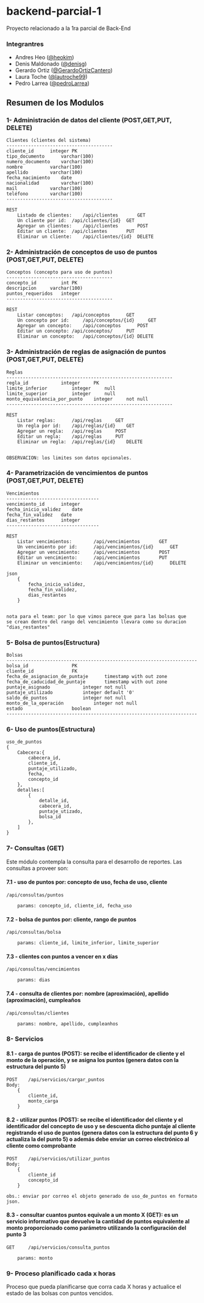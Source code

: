 # backend-parcial-1
Proyecto relacionado a la 1ra parcial de Back-End
### Integrantres
- Andres Heo ([@heokim](https://github.com/heokim))
- Denis Maldonado ([@denisg](https://github.com/denisg))
- Gerardo Ortiz ([@GerardoOrtizCantero](https://github.com/GerardoOrtizCantero))
- Laura Toche ([@lautroche99](https://github.com/lautroche99))
- Pedro Larrea ([@pedroLarrea](https://github.com/pedroLarrea))

## Resumen de los Modulos

### 1- Administración de datos del cliente (POST,GET,PUT, DELETE)

	Clientes (clientes del sistema)
	---------------------------------------
	cliente_id		integer PK
	tipo_documento		varchar(100)
	numero_documento	varchar(100)
	nombre			varchar(100)
	apellido		varchar(100)
	fecha_nacimiento	date
	nacionalidad		varchar(100)
	mail			varchar(100)
	teléfono		varchar(100)
	---------------------------------------

	REST
		Listado de clientes: 	/api/clientes		GET
		Un cliente por id:	/api/clientes/{id}	GET
		Agregar	un clientes:	/api/clientes		POST
		Editar un cliente: 	/api/clientes		PUT
		Eliminar un cliente: 	/api/clientes/{id}	DELETE

### 2- Administración de conceptos de uso de puntos (POST,GET,PUT, DELETE)

	Conceptos (concepto para uso de puntos)
	---------------------------------------
	concepto_id 		int PK
	descripcion		varchar(100)
	puntos_requeridos 	integer
	---------------------------------------

	REST
		Listar conceptos: 	/api/conceptos		GET
		Un concepto por id: 	/api/conceptos/{id} 	GET
		Agregar un concepto: 	/api/conceptos		POST
		Editar un concepto:	/api/conceptos/		PUT
		Eliminar un concepto: 	/api/conceptos/{id}	DELETE

### 3- Administración de reglas de asignación de puntos (POST,GET,PUT, DELETE)

	Reglas
	-------------------------------------------------------------
	regla_id 			integer		PK
	limite_inferior			integer 	null
	limite_superior			integer		null
	monto_equivalencia_por_punto	integer		not null
	-------------------------------------------------------------

	REST
		Listar reglas: 		/api/reglas		GET
		Un regla por id: 	/api/reglas/{id} 	GET
		Agregar un regla: 	/api/reglas		POST
		Editar un regla:	/api/reglas	 	PUT
		Eliminar un regla: 	/api/reglas/{id}	DELETE


	OBSERVACION: los limites son datos opcionales.

### 4- Parametrización de vencimientos de puntos (POST,GET,PUT, DELETE)
	
	Vencimientos
	----------------------------------
	vencimiento_id		integer
	fecha_inicio_validez	date
	fecha_fin_validez	date
	dias_restantes		integer
	----------------------------------

	REST
		Listar vencimientos: 		/api/vencimientos		GET
		Un vencimiento por id: 		/api/vencimientos/{id}	 	GET
		Agregar un vencimiento: 	/api/vencimientos		POST
		Editar un vencimiento:		/api/vencimientos		PUT
		Eliminar un vencimiento: 	/api/vencimientos/{id}		DELETE

	json
		{
			fecha_inicio_validez,
			fecha_fin_validez,
			dias_restantes
		}


	nota para el team: por lo que vimos parece que para las bolsas que 
	se crean dentro del rango del vencimiento llevara como su duracion 
	"dias_restantes"

### 5- Bolsa de puntos(Estructura)

	Bolsas
	----------------------------------------------------------------------
	bolsa_id				PK
	cliente_id				FK
	fecha_de_asignacion_de_puntaje		timestamp with out zone
	fecha_de_caducidad_de_puntaje		timestamp with out zone
	puntaje_asignado			integer not null
	puntaje_utilizado			integer default '0'
	saldo_de_puntos				integer not null
	monto_de_la_operación			integer	not null
	estado					boolean
	----------------------------------------------------------------------


### 6-  Uso de puntos(Estructura)

	uso_de_puntos
	{
		Cabecera:{
			cabecera_id,
			cliente_id,
			puntaje_utilizado,
			fecha,
			concepto_id
		},
		detalles:[
			{	
				detalle_id,
				cabecera_id,
				puntaje_utizado,
				bolsa_id
			},			
		]
	}

### 7- Consultas (GET)

Este módulo contempla la consulta para el desarrollo de reportes.
Las consultas a proveer son:

#### 7.1 - uso de puntos por: concepto de uso, fecha de uso, cliente

    /api/consultas/puntos

        params: concepto_id, cliente_id, fecha_uso

#### 7.2 - bolsa de puntos por: cliente, rango de puntos

	/api/consultas/bolsa 

		params: cliente_id, limite_inferior, limite_superior

#### 7.3 - clientes con puntos a vencer en x días

	/api/consultas/vencimientos

		params: dias

#### 7.4 - consulta de clientes por: nombre (aproximación), apellido (aproximación), cumpleaños

	/api/consultas/clientes

		params: nombre, apellido, cumpleanhos

### 8- Servicios
#### 8.1 - carga de puntos (POST): se recibe el identificador de cliente y el monto de la operación, y se asigna los puntos (genera datos con la estructura del punto 5)

	POST	/api/servicios/cargar_puntos
	Body: 
		{
			cliente_id,
			monto_carga
		}

#### 8.2 - utilizar puntos (POST): se recibe el identificador del cliente y el identificador del concepto de uso y se descuenta dicho puntaje al cliente registrando el uso de puntos (genera datos con la estructura del punto 6 y actualiza la del punto 5) o además debe enviar un correo electrónico al cliente como comprobante

	POST 	/api/servicios/utilizar_puntos
	Body: 
		{
			cliente_id
			concepto_id
		}

	obs.: enviar por correo el objeto generado de uso_de_puntos en formato json.

#### 8.3 - consultar cuantos puntos equivale a un monto X (GET): es un servicio informativo que devuelve la cantidad de puntos equivalente al monto proporcionado como parámetro utilizando la configuración del punto 3

	GET 	/api/servicios/consulta_puntos
	
		params: monto

### 9- Proceso planificado cada x horas
Proceso que pueda planificarse que corra cada X horas y actualice el estado de las bolsas con puntos vencidos.
